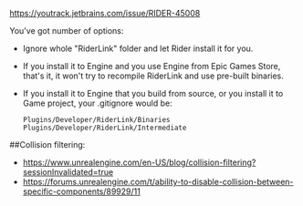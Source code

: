 https://youtrack.jetbrains.com/issue/RIDER-45008

You've got number of options:

* Ignore whole "RiderLink" folder and let Rider install it for you.
* If you install it to Engine and you use Engine from Epic Games Store, that's it, it won't try to recompile RiderLink and use pre-built binaries.
* If you install it to Engine that you build from source, or you install it to Game project, your .gitignore would be:

      Plugins/Developer/RiderLink/Binaries
      Plugins/Developer/RiderLink/Intermediate

##Collision filtering: 
* https://www.unrealengine.com/en-US/blog/collision-filtering?sessionInvalidated=true
* https://forums.unrealengine.com/t/ability-to-disable-collision-between-specific-components/89929/11